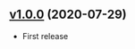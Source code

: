 ## [v1.0.0](https://github.com/sushichop/action-repository-permission/releases/tag/v1.0.0) (2020-07-29)

- First release
